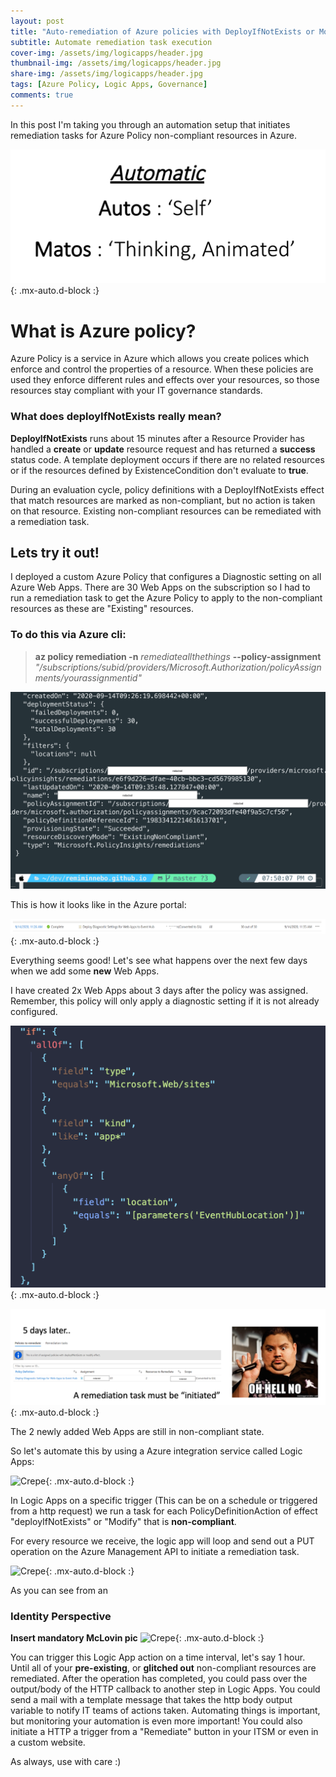 ```yaml
---
layout: post
title: "Auto-remediation of Azure policies with DeployIfNotExists or Modify effect "
subtitle: Automate remediation task execution
cover-img: /assets/img/logicapps/header.jpg
thumbnail-img: /assets/img/logicapps/header.jpg
share-img: /assets/img/logicapps/header.jpg
tags: [Azure Policy, Logic Apps, Governance]
comments: true
---
```

In this post I'm taking you through an automation setup that initiates remediation tasks for Azure Policy non-compliant resources in Azure.

![Crepe](../assets/img/logicapps/automatic.png){: .mx-auto.d-block :}


# What is Azure policy?

Azure Policy is a service in Azure which allows you create polices which enforce and control the properties of a resource. When these policies are used they enforce different rules and effects over your resources, so those resources stay compliant with your IT governance standards.

### What does deployIfNotExists really mean?

**DeployIfNotExists** runs about 15 minutes after a Resource Provider has handled a **create** or **update** resource request and has returned a **success** status code. A template deployment occurs if there are no related resources or if the resources defined by ExistenceCondition don't evaluate to **true**.

During an evaluation cycle, policy definitions with a DeployIfNotExists effect that match resources are marked as non-compliant, but no action is taken on that resource. Existing non-compliant resources can be remediated with a remediation task.

## Lets try it out!

I deployed a custom Azure Policy that configures a Diagnostic setting on all Azure Web Apps. There are 30 Web Apps on the subscription so I had to run a remediation task to get the Azure Policy to apply to the non-compliant resources as these are "Existing" resources.

### To do this via Azure cli:

> **az policy remediation -n** *remediateallthethings* **--policy-assignment** *"/subscriptions/subid/providers/Microsoft.Authorization/policyAssignments/yourassignmentid"*

![](../assets/img/logicapps/ss2.2.png)

This is how it looks like in the Azure portal:

![Crepe](../assets/img/logicapps/ss1.png){: .mx-auto.d-block :}

Everything seems good! Let's see what happens over the next few days when we add some **new** Web Apps.

I have created 2x Web Apps about 3 days after the policy was assigned.
Remember, this policy will only apply a diagnostic setting if it is not already configured. 

![Crepe](../assets/img/logicapps/ss5.png){: .mx-auto.d-block :}


![Crepe](../assets/img/logicapps/ss4.png){: .mx-auto.d-block :}

The 2 newly added Web Apps are still in non-compliant state.

<!-- ```json
"if": {
        "allOf": [
          {
            "field": "type",
            "equals": "Microsoft.Web/sites"
          },
          {
            "field": "kind",
            "like": "app*"
          },
          {
            "anyOf": [
              {
                "field": "location",
                "equals": "[parameters('EventHubLocation')]"
              }
            ]
          }
        ]
        ....
``` -->

So let's automate this by using a Azure integration service called Logic Apps:

![Crepe](../assets/img/logicapps/ss6.png){: .mx-auto.d-block :}

In Logic Apps on a specific trigger (This can be on a schedule or triggered from a http request) we run a task for each PolicyDefinitionAction of effect "deployIfNotExists" or "Modify" that is **non-compliant**.

For every resource we receive, the logic app will loop and send out a PUT operation on the Azure Management API to initiate a remediation task.

![Crepe](../assets/img/logicapps/ss7.png){: .mx-auto.d-block :}

As you can see from an 
### Identity Perspective

**Insert mandatory McLovin pic**
![Crepe](../assets/img/logicapps/ss8.png){: .mx-auto.d-block :}

You can trigger this Logic App action on a time interval, let's say 1 hour. Until all of your **pre-existing**, or **glitched out** non-compliant resources are remediated.
After the operation has completed, you could pass over the output/body of the HTTP callback to another step in Logic Apps.
You could send a mail with a template message that takes the http body output variable to notify IT teams of actions taken.
Automating things is important, but monitoring your automation is even more important!
You could also initiate a HTTP a trigger from a "Remediate" button in your ITSM or even in a custom website. 

As always, use with care :)

